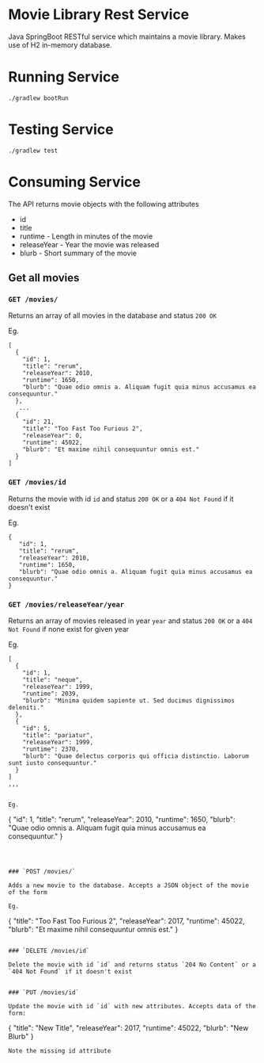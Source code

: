 # Movie Library Rest Service

Java SpringBoot RESTful service which maintains a movie library. Makes use of H2 in-memory database.

# Running Service

`./gradlew bootRun`

# Testing Service
`./gradlew test`


# Consuming Service

The API returns movie objects with the following attributes

- id
- title
- runtime - Length in minutes of the movie
- releaseYear - Year the movie was released
- blurb - Short summary of the movie

## Get all movies

### `GET /movies/`
 
 Returns an array of all movies in the database and status `200 OK`
 
 Eg.
 ```
 [
   {
     "id": 1,
     "title": "rerum",
     "releaseYear": 2010,
     "runtime": 1650,
     "blurb": "Quae odio omnis a. Aliquam fugit quia minus accusamus ea consequuntur."
   },
   	...
   {
     "id": 21,
     "title": "Too Fast Too Furious 2",
     "releaseYear": 0,
     "runtime": 45022,
     "blurb": "Et maxime nihil consequuntur omnis est."
   }
 ]
 ```
 
 ### `GET /movies/id`
 
 Returns the movie with id `id` and status `200 OK` or a `404 Not Found` if it doesn't exist
 
 Eg.
 ```
{
    "id": 1,
    "title": "rerum",
    "releaseYear": 2010,
    "runtime": 1650,
    "blurb": "Quae odio omnis a. Aliquam fugit quia minus accusamus ea consequuntur."
}
 ```
 
 
  ### `GET /movies/releaseYear/year`
  
  Returns an array of movies released in year `year` and status `200 OK` or a `404 Not Found` if none exist for given year
  
  Eg.
  
  ```
  [
    {
      "id": 1,
      "title": "neque",
      "releaseYear": 1999,
      "runtime": 2039,
      "blurb": "Minima quidem sapiente ut. Sed ducimus dignissimos deleniti."
    },
    {
      "id": 5,
      "title": "pariatur",
      "releaseYear": 1999,
      "runtime": 2370,
      "blurb": "Quae delectus corporis qui officia distinctio. Laborum sunt iusto consequuntur."
    }
  ]
  ,,,
  
  
  Eg.
  ```
 {
     "id": 1,
     "title": "rerum",
     "releaseYear": 2010,
     "runtime": 1650,
     "blurb": "Quae odio omnis a. Aliquam fugit quia minus accusamus ea consequuntur."
 }
  ```
 
 
 
 ### `POST /movies/`
 
 Adds a new movie to the database. Accepts a JSON object of the movie of the form
 
 Eg.
 ``` 
 {
   "title": "Too Fast Too Furious 2",
   "releaseYear": 2017,
   "runtime": 45022,
   "blurb": "Et maxime nihil consequuntur omnis est."
 }
 ```

### `DELETE /movies/id`
 
 Delete the movie with id `id` and returns status `204 No Content` or a `404 Not Found` if it doesn't exist
 

### `PUT /movies/id`

 Update the movie with id `id` with new attributes. Accepts data of the form: 
 
```
 {
   "title": "New Title",
   "releaseYear": 2017,
   "runtime": 45022,
   "blurb": "New Blurb"
 }
```
Note the missing id attribute